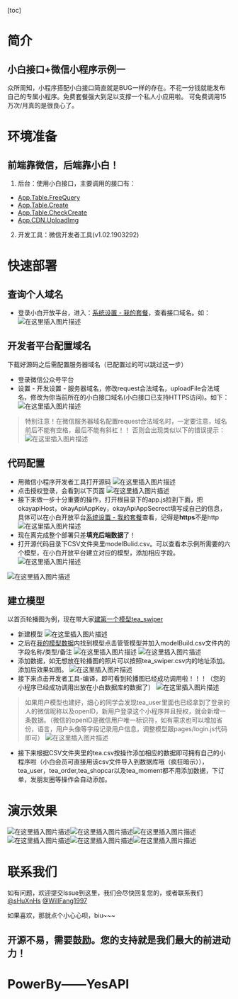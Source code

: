 [toc]

# 简介
## 小白接口+微信小程序示例一
众所周知，小程序搭配小白接口简直就是BUG一样的存在。不花一分钱就能发布自己的专属小程序。免费套餐强大到足以支撑一个私人小应用啦。 可免费调用15万次/月真的是很良心了。

# 环境准备
## 前端靠微信，后端靠小白！

1. 后台：使用小白接口，主要调用的接口有：
+ [App.Table.FreeQuery](http://hn216.api.okayapi.com/docs.php?service=App.Table.FreeQuery&detail=1&type=fold)
+ [App.Table.Create](http://hn216.api.okayapi.com/docs.php?service=App.Table.Create&detail=1&type=fold)
+ [App.Table.CheckCreate](http://hn216.api.okayapi.com/docs.php?service=App.Table.CheckCreate&detail=1&type=fold)
+ [App.CDN.UploadImg](http://hn216.api.okayapi.com/docs.php?service=App.CDN.UploadImg&detail=1&type=fold)
2. 开发工具：微信开发者工具(v1.02.1903292)

# 快速部署

## 查询个人域名
+ 登录小白开放平台，进入：[系统设置 - 我的套餐](http://open.yesapi.cn/?r=App/Mine)，查看接口域名。如：
![在这里插入图片描述](http://cdn7.phalapi.net/20180325092043_7568a614a5ac0011c2eaafa8ca473754)

## 开发者平台配置域名
下载好源码之后需配置服务器域名（已配置过的可以跳过这一步）

+ 登录微信公众号平台
+ 设置 - 开发设置 - 服务器域名，修改request合法域名，uploadFile合法域名，修改为你当前所在的小白接口域名(小白接口已支持HTTPS访问)。如下：
![在这里插入图片描述](http://cdn7.phalapi.net/20180325091907_c20c1b1cb2a0f9822c4faad47557be7c)

> 特别注意！在微信服务器域名配置request合法域名时，一定要注意，域名前后不能有空格，最后不能有斜杠！！
否则会出现类似以下的错误提示：
![在这里插入图片描述](http://cdn7.okayapi.com/20180820224318_af9c1b0360728a590ce0879a2a6f0c93.png)


## 代码配置
+ 用微信小程序开发者工具打开源码
![在这里插入图片描述](https://img-blog.csdnimg.cn/20190410232055437.png?x-oss-process=image/watermark,type_ZmFuZ3poZW5naGVpdGk,shadow_10,text_aHR0cHM6Ly9ibG9nLmNzZG4ubmV0L3dlaXhpbl80MjkzMjM2OQ==,size_16,color_FFFFFF,t_70)
+ 点击授权登录，会看到以下页面
![在这里插入图片描述](https://img-blog.csdnimg.cn/20190410232320408.png?x-oss-process=image/watermark,type_ZmFuZ3poZW5naGVpdGk,shadow_10,text_aHR0cHM6Ly9ibG9nLmNzZG4ubmV0L3dlaXhpbl80MjkzMjM2OQ==,size_16,color_FFFFFF,t_70)
+ 接下来做一步十分重要的操作，打开根目录下的app.js拉到下面，把okayapiHost，okayApiAppKey，okayApiAppSecrect填写成自己的信息，具体可以在小白开放平台[系统设置 - 我的套餐](http://open.yesapi.cn/?r=App/Mine)查看，记得是**https**不是http
![在这里插入图片描述](https://img-blog.csdnimg.cn/20190410233038109.png?x-oss-process=image/watermark,type_ZmFuZ3poZW5naGVpdGk,shadow_10,text_aHR0cHM6Ly9ibG9nLmNzZG4ubmV0L3dlaXhpbl80MjkzMjM2OQ==,size_16,color_FFFFFF,t_70)
+ 现在离完成整个部署只差**填充后端数据**了！
+ 打开源代码目录下CSV文件夹里modelBulid.csv。可以查看本示例所需要的六个模型，在小白开放平台建立对应的模型，添加相应字段。
![在这里插入图片描述](https://img-blog.csdnimg.cn/2019041112331355.png?x-oss-process=image/watermark,type_ZmFuZ3poZW5naGVpdGk,shadow_10,text_aHR0cHM6Ly9ibG9nLmNzZG4ubmV0L3dlaXhpbl80MjkzMjM2OQ==,size_16,color_FFFFFF,t_70)

![在这里插入图片描述](https://img-blog.csdnimg.cn/20190411123403497.png?x-oss-process=image/watermark,type_ZmFuZ3poZW5naGVpdGk,shadow_10,text_aHR0cHM6Ly9ibG9nLmNzZG4ubmV0L3dlaXhpbl80MjkzMjM2OQ==,size_16,color_FFFFFF,t_70)

## 建立模型
以首页轮播图为例，现在带大家[建第一个模型tea_swiper](http://open.yesapi.cn/?r=Data/MyModelsCreate)
+ 新建模型
![在这里插入图片描述](https://img-blog.csdnimg.cn/20190411124126799.png?x-oss-process=image/watermark,type_ZmFuZ3poZW5naGVpdGk,shadow_10,text_aHR0cHM6Ly9ibG9nLmNzZG4ubmV0L3dlaXhpbl80MjkzMjM2OQ==,size_16,color_FFFFFF,t_70)
+ 之后在[我的模型数据](http://open.yesapi.cn/?r=Data/MyModelsManager)内找到模型点击管管模型并加入modelBuild.csv文件内的字段名称/类型/备注
![在这里插入图片描述](https://img-blog.csdnimg.cn/20190411124526213.png?x-oss-process=image/watermark,type_ZmFuZ3poZW5naGVpdGk,shadow_10,text_aHR0cHM6Ly9ibG9nLmNzZG4ubmV0L3dlaXhpbl80MjkzMjM2OQ==,size_16,color_FFFFFF,t_70)
![在这里插入图片描述](https://img-blog.csdnimg.cn/20190411124818450.png?x-oss-process=image/watermark,type_ZmFuZ3poZW5naGVpdGk,shadow_10,text_aHR0cHM6Ly9ibG9nLmNzZG4ubmV0L3dlaXhpbl80MjkzMjM2OQ==,size_16,color_FFFFFF,t_70)
+ 添加数据，如无想放在轮播图的照片可以按照tea_swiper.csv内的地址添加。添加后效果如图。
![在这里插入图片描述](https://img-blog.csdnimg.cn/20190411125156580.png?x-oss-process=image/watermark,type_ZmFuZ3poZW5naGVpdGk,shadow_10,text_aHR0cHM6Ly9ibG9nLmNzZG4ubmV0L3dlaXhpbl80MjkzMjM2OQ==,size_16,color_FFFFFF,t_70)
+ 接下来点击开发者工具-编译，即可看到轮播图已经成功调用啦！！！（您的小程序已经成功调用出放在小白数据库的数据了）
![在这里插入图片描述](https://img-blog.csdnimg.cn/2019041112543320.png?x-oss-process=image/watermark,type_ZmFuZ3poZW5naGVpdGk,shadow_10,text_aHR0cHM6Ly9ibG9nLmNzZG4ubmV0L3dlaXhpbl80MjkzMjM2OQ==,size_16,color_FFFFFF,t_70)
>如果用户模型也建好，细心的同学会发现tea_user里面也已经拿到了登录的人的微信昵称以及openID，新用户登录这个小程序并且授权，就会新增一条数据。（微信的openID是微信用户唯一标识符，如有需求也可以增加省份，语言，用户头像等字段记录用户信息，调整模型跟pages/login.js代码即可）
![在这里插入图片描述](https://img-blog.csdnimg.cn/20190411130107303.png?x-oss-process=image/watermark,type_ZmFuZ3poZW5naGVpdGk,shadow_10,text_aHR0cHM6Ly9ibG9nLmNzZG4ubmV0L3dlaXhpbl80MjkzMjM2OQ==,size_16,color_FFFFFF,t_70)
+ 接下来根据CSV文件夹里的tea.csv按操作添加相应的数据即可拥有自己的小程序啦（小白会员可直接用该csv文件导入到数据库哦（疯狂暗示）），tea_user，tea_order,tea_shopcar以及tea_moment都不用添加数据，下订单，发朋友圈等操作会自动添加。

# 演示效果
![在这里插入图片描述](https://img-blog.csdnimg.cn/20190411131910500.jpg?x-oss-process=image/watermark,type_ZmFuZ3poZW5naGVpdGk,shadow_10,text_aHR0cHM6Ly9ibG9nLmNzZG4ubmV0L3dlaXhpbl80MjkzMjM2OQ==,size_16,color_FFFFFF,t_70)![在这里插入图片描述](https://img-blog.csdnimg.cn/20190411131922979.jpg?x-oss-process=image/watermark,type_ZmFuZ3poZW5naGVpdGk,shadow_10,text_aHR0cHM6Ly9ibG9nLmNzZG4ubmV0L3dlaXhpbl80MjkzMjM2OQ==,size_16,color_FFFFFF,t_70)![在这里插入图片描述](https://img-blog.csdnimg.cn/20190411131947796.jpg?x-oss-process=image/watermark,type_ZmFuZ3poZW5naGVpdGk,shadow_10,text_aHR0cHM6Ly9ibG9nLmNzZG4ubmV0L3dlaXhpbl80MjkzMjM2OQ==,size_16,color_FFFFFF,t_70)![在这里插入图片描述](https://img-blog.csdnimg.cn/20190411132011254.png?x-oss-process=image/watermark,type_ZmFuZ3poZW5naGVpdGk,shadow_10,text_aHR0cHM6Ly9ibG9nLmNzZG4ubmV0L3dlaXhpbl80MjkzMjM2OQ==,size_16,color_FFFFFF,t_70)![在这里插入图片描述](https://img-blog.csdnimg.cn/201904111320314.png?x-oss-process=image/watermark,type_ZmFuZ3poZW5naGVpdGk,shadow_10,text_aHR0cHM6Ly9ibG9nLmNzZG4ubmV0L3dlaXhpbl80MjkzMjM2OQ==,size_16,color_FFFFFF,t_70)![在这里插入图片描述](https://img-blog.csdnimg.cn/20190411132040671.jpg?x-oss-process=image/watermark,type_ZmFuZ3poZW5naGVpdGk,shadow_10,text_aHR0cHM6Ly9ibG9nLmNzZG4ubmV0L3dlaXhpbl80MjkzMjM2OQ==,size_16,color_FFFFFF,t_70)

# 联系我们
如有问题，欢迎提交Issue到这里，我们会尽快回复您的，或者联系我们[@sHuXnHs](https://github.com/shuxnhs) [@WillFang1997](https://github.com/WillFang1997)

如果喜欢，那就点个小心心呗，biu~~~


## 开源不易，需要鼓励。您的支持就是我们最大的前进动力！


# PowerBy——YesAPI
